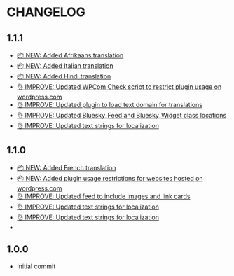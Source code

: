 # CHANGELOG

## 1.1.1

* [📦 NEW: Added Afrikaans translation](https://github.com/robertdevore/bluesky-feed-for-wordpress/commit/0cc5ecc84b533be8a87fe088f8f86ed121e16ac6)
* [📦 NEW: Added Italian translation](https://github.com/robertdevore/bluesky-feed-for-wordpress/commit/bda5ded20974be436d67995ee32fae2700b07a29)
* [📦 NEW: Added Hindi translation](https://github.com/robertdevore/bluesky-feed-for-wordpress/commit/3f062f2f0f91706fc6c0077fd0bd7f4a76029feb)
* [👌 IMPROVE: Updated WPCom Check script to restrict plugin usage on wordpress.com](https://github.com/robertdevore/bluesky-feed-for-wordpress/commit/7dbe5cc3252d7a4513c5c72e7448dbb94749021c)
* [👌 IMPROVE: Updated plugin to load text domain for translations](https://github.com/robertdevore/bluesky-feed-for-wordpress/commit/90fe490ed4a96afe8b3c4160a119cb73bac7de3f)
* [👌 IMPROVE: Updated Bluesky_Feed and Bluesky_Widget class locations](https://github.com/robertdevore/bluesky-feed-for-wordpress/commit/4607f986607298e905b93c9938ea65b7b8aa73db)
* [👌 IMPROVE: Updated text strings for localization](https://github.com/robertdevore/bluesky-feed-for-wordpress/commit/802ba429727ddaf7841817766b18f92f9f40811c)

## 1.1.0

* [📦 NEW: Added French translation](https://github.com/robertdevore/bluesky-feed-for-wordpress/commit/f32c41f0099844633bfd5e3ea48d92f73cfbcb23)
* [📦 NEW: Added plugin usage restrictions for websites hosted on wordpress.com](https://github.com/robertdevore/bluesky-feed-for-wordpress/commit/e3d259ee4505198fdd26349dffc46eb7a37d1a95)
* [👌 IMPROVE: Updated feed to include images and link cards](https://github.com/robertdevore/bluesky-feed-for-wordpress/commit/09aa6170324d32275e34cfaa45e4a30948e82eb1)
* [👌 IMPROVE: Updated text strings for localization](https://github.com/robertdevore/bluesky-feed-for-wordpress/commit/79c21362a6ee32535caac461c20671ff57e10929)
* [👌 IMPROVE: Updated text strings for localization](https://github.com/robertdevore/bluesky-feed-for-wordpress/commit/417fed4fcfaaa060154514c4e4ff2d3c410e09c4)
* 

## 1.0.0

* Initial commit
